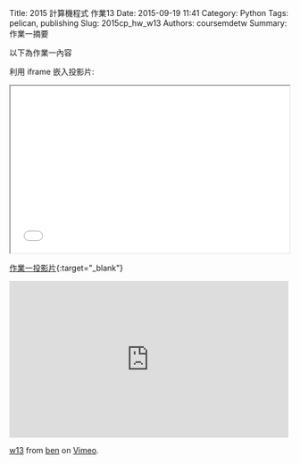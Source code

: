 Title: 2015 計算機程式 作業13
Date: 2015-09-19 11:41
Category: Python
Tags: pelican, publishing
Slug: 2015cp_hw_w13
Authors: coursemdetw
Summary: 作業一摘要

以下為作業一內容

利用 iframe 嵌入投影片:

<iframe src="40423136_cp_w13_p.html" width="500" height="300"></iframe>

[作業一投影片](40423136_cp_w13_p.html){:target="_blank"}

<iframe src="https://player.vimeo.com/video/152397030" width="500" height="281" frameborder="0" webkitallowfullscreen mozallowfullscreen allowfullscreen></iframe> <p><a href="https://vimeo.com/152397030">w13</a> from <a href="https://vimeo.com/user47741345">ben</a> on <a href="https://vimeo.com">Vimeo</a>.</p>